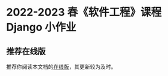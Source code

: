 # 2022-2023 春《软件工程》课程 Django 小作业

## 推荐在线版

推荐你阅读本文档的[在线版](https://thuse-course.github.io/course-index/handout/django/)，其更新较为及时。

